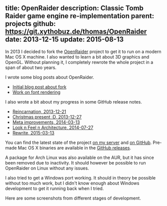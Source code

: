 title: OpenRaider
description: Classic Tomb Raider game engine re-implementation
parent: projects
github: https://git.xythobuz.de/thomas/OpenRaider
date: 2013-12-15
update: 2015-08-13
---

In 2013 I decided to fork the [OpenRaider](http://openraider.sourceforge.net/) project to get it to run on a modern Mac OS X machine.
I also wanted to learn a bit about 3D graphics and OpenGL.
Without planning it, I completely rewrote the whole project in a span of about two years.

I wrote some blog posts about OpenRaider.

* [Initial blog post about fork](2014_03_22_openraider.html)
* [Work on font rendering](2014_06_14_trle_font.html)

I also wrote a bit about my progress in some GitHub release notes.

* [Reincarnation, 2013-12-21](https://github.com/xythobuz/OpenRaider/releases/tag/v0.1.1-20131214)
* [Christmas present :D, 2013-12-27](https://github.com/xythobuz/OpenRaider/releases/tag/v0.1.1-20131227)
* [Meta improvements, 2014-03-13](https://github.com/xythobuz/OpenRaider/releases/tag/0.1.2-20140313)
* [Look n Feel n Architecture, 2014-07-27](https://github.com/xythobuz/OpenRaider/releases/tag/0.1.3-20140727)
* [Rewrite, 2015-03-13](https://github.com/xythobuz/OpenRaider/releases/tag/0.1.4-20150313)

You can find the latest state of the project [on my server](https://git.xythobuz.de/thomas/OpenRaider) and [on GitHub](https://github.com/xythobuz/OpenRaider).
Pre-made Mac OS X binaries are available in the [GitHub releases](https://github.com/xythobuz/OpenRaider/releases).

A package for Arch Linux was also available on the AUR, but it has since been removed due to inactivity.
It should however be possible to run OpenRaider on Linux without any issues.

I also tried to get a Windows port working.
It should in theory be possible without too much work, but I didn't know enough about Windows development to get it running back when I tried.

Here are some screenshots from different stages of development.

<!--%
lightgallery([
    [ "img/openraider_screen_1.png", "Main Menu, made with imgui" ],
    [ "img/openraider_screen_2.png", "Debug UI, made with imgui" ],
    [ "img/openraider_screen_3.png", "Skeletal Mesh rendering is currently broken" ],
    [ "img/openraider_screen_4.png", "" ],
    [ "img/openraider_screen_5.png", "" ],
    [ "img/openraider_screen_6.png", "Old quake-style terminal implementation" ],
    [ "img/openraider_screen_7.png", "Old main menu" ],
    [ "img/openraider_old.png", "What I saw when it ran for the first time" ],
    [ "img/openraider_old2.png", "" ],
    [ "img/openraider_sdl2.png", "" ],
    [ "img/openraider_new.png", "" ],
    [ "img/openraider_new2.png", "" ],
    [ "img/trle_1.png", "Uuhh... Yeah..." ],
    [ "img/trle_2.png", "Not too bad...?" ],
    [ "img/trle_3.png", "Woah, progress!" ],
    [ "img/trle_4.png", "Now with proper alignment" ],
    [ "img/trle_5.png", "Trying another font file" ],
    [ "img/trle_6.png", "Fixed the lowercase p!" ],
    [ "img/trle_7.png", "And with custom lps file" ]
])
%-->
